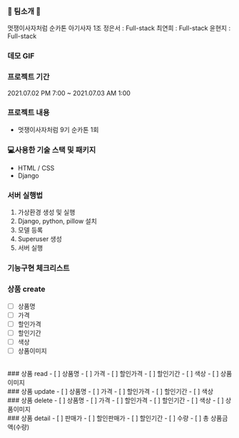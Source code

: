 ### 🦁 팀소개 🦁
멋쟁이사자처럼 순카톤 아기사자 1조
정은서 : Full-stack
최연희 : Full-stack
윤현지 : Full-stack

### 데모 GIF

### 프로젝트 기간
2021.07.02 PM 7:00 ~ 2021.07.03 AM 1:00 

### 프로젝트 내용
- 멋쟁이사자처럼 9기 순카톤 1회

### 💻사용한 기술 스택 및 패키지
- HTML / CSS
- Django

### 서버 실행법
1. 가상환경 생성 및 실행
2. Django, python, pillow 설치
3. 모델 등록
4. Superuser 생성
5. 서버 실행

### 기능구현 체크리스트

### 상품 create
- [ ] 상품명
- [ ] 가격
- [ ] 할인가격
- [ ] 할인기간
- [ ] 색상
- [ ] 상품이미지

<br>
### 상품 read
- [ ] 상품명
- [ ] 가격
- [ ] 할인가격
- [ ] 할인기간
- [ ] 색상
- [ ] 상품이미지
<br>
### 상품 update
- [ ] 상품명
- [ ] 가격
- [ ] 할인가격
- [ ] 할인기간
- [ ] 색상
<br>
### 상품 delete
- [ ] 상품명
- [ ] 가격
- [ ] 할인가격
- [ ] 할인기간
- [ ] 색상
- [ ] 상품이미지
<br>
### 상품 detail
- [ ] 판매가
- [ ] 할인판매가
- [ ] 할인기간
- [ ] 수량
- [ ] 총 상품금액(수량)


